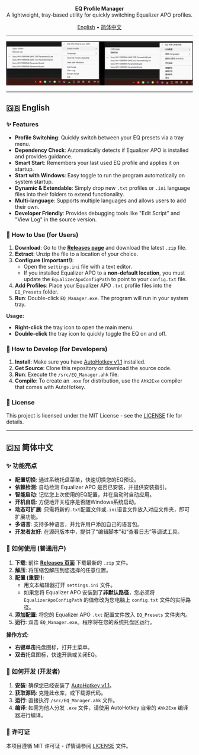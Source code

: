 <p align="center">
  <strong>EQ Profile Manager</strong><br>
  A lightweight, tray-based utility for quickly switching Equalizer APO profiles.
</p>

<p align="center">
  <a href="#-english">English</a> •
  <a href="#-简体中文">简体中文</a>
</p>

---

![Screenshot](https://github.com/Pedrolino-X/EQ-Profile-Manager/blob/main/screenshot.png) 

---

## <a name="english"></a>🇬🇧 English

### ✨ Features

- **Profile Switching**: Quickly switch between your EQ presets via a tray menu.
- **Dependency Check**: Automatically detects if Equalizer APO is installed and provides guidance.
- **Smart Start**: Remembers your last used EQ profile and applies it on startup.
- **Start with Windows**: Easy toggle to run the program automatically on system startup.
- **Dynamic & Extendable**: Simply drop new `.txt` profiles or `.ini` language files into their folders to extend functionality.
- **Multi-language**: Supports multiple languages and allows users to add their own.
- **Developer Friendly**: Provides debugging tools like "Edit Script" and "View Log" in the source version.

### 🚀 How to Use (for Users)

1.  **Download**: Go to the **[Releases page](https://github.com/Pedrolino-X/EQ-Profile-Manager/releases)** and download the latest `.zip` file.
2.  **Extract**: Unzip the file to a location of your choice.
3.  **Configure (Important!)**:
    - Open the `settings.ini` file with a text editor.
    - If you installed Equalizer APO to a **non-default location**, you must update the `EqualizerApoConfigPath` to point to your `config.txt` file.
4.  **Add Profiles**: Place your Equalizer APO `.txt` profile files into the `EQ_Presets` folder.
5.  **Run**: Double-click `EQ_Manager.exe`. The program will run in your system tray.

**Usage:**

- **Right-click** the tray icon to open the main menu.
- **Double-click** the tray icon to quickly toggle the EQ on and off.

### 🔧 How to Develop (for Developers)

1.  **Install**: Make sure you have [AutoHotkey v1.1](https://www.autohotkey.com/) installed.
2.  **Get Source**: Clone this repository or download the source code.
3.  **Run**: Execute the `/src/EQ_Manager.ahk` file.
4.  **Compile**: To create an `.exe` for distribution, use the `Ahk2Exe` compiler that comes with AutoHotkey.

### 📜 License

This project is licensed under the MIT License - see the [LICENSE](LICENSE) file for details.

---

## <a name="chinese"></a>🇨🇳 简体中文

### ✨ 功能亮点

- **配置切换**: 通过系统托盘菜单，快速切换您的EQ预设。
- **依赖检测**: 自动检测 Equalizer APO 是否已安装，并提供安装指引。
- **智能启动**: 记忆您上次使用的EQ配置，并在启动时自动应用。
- **开机自启**: 方便地开关程序是否随Windows系统启动。
- **动态可扩展**: 只需将新的`.txt`配置文件或`.ini`语言文件放入对应文件夹，即可扩展功能。
- **多语言**: 支持多种语言，并允许用户添加自己的语言包。
- **开发者友好**: 在源码版本中，提供了“编辑脚本”和“查看日志”等调试工具。

### 🚀 如何使用 (普通用户)

1.  **下载**: 前往 **[Releases 页面](https://github.com/Pedrolino-X/EQ-Profile-Manager/releases)** 下载最新的 `.zip` 文件。
2.  **解压**: 将压缩包解压到您选择的任意位置。
3.  **配置 (重要!)**:
    - 用文本编辑器打开 `settings.ini` 文件。
    - 如果您将 Equalizer APO 安装到了**非默认路径**，您必须将 `EqualizerApoConfigPath` 的值修改为您电脑上 `config.txt` 文件的实际路径。
4.  **添加配置**: 将您的 Equalizer APO `.txt` 配置文件放入 `EQ_Presets` 文件夹内。
5.  **运行**: 双击 `EQ_Manager.exe`。程序将在您的系统托盘区运行。

**操作方式:**

- **右键单击**托盘图标，打开主菜单。
- **双击**托盘图标，快速开启或关闭EQ。

### 🔧 如何开发 (开发者)

1.  **安装**: 确保您已经安装了 [AutoHotkey v1.1](https://www.autohotkey.com/)。
2.  **获取源码**: 克隆此仓库，或下载源代码。
3.  **运行**: 直接执行 `/src/EQ_Manager.ahk` 文件。
4.  **编译**: 如需为他人分发 `.exe` 文件，请使用 AutoHotkey 自带的 `Ahk2Exe` 编译器进行编译。

### 📜 许可证

本项目遵循 MIT 许可证 - 详情请参阅 [LICENSE](LICENSE) 文件。
